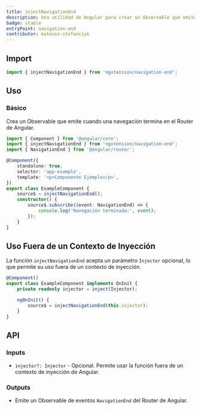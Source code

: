 ```yaml
---
title: injectNavigationEnd
description: Una utilidad de Angular para crear un Observable que emite eventos NavigationEnd del Angular Router.
badge: stable
entryPoint: navigation-end
contributor: mateusz-stefanczyk
---
```


## Import

```ts
import { injectNavigationEnd } from 'ngxtension/navigation-end';
```

## Uso

### Básico

Crea un Observable que emite cuando una navegación termina en el Router de Angular.

```ts
import { Component } from '@angular/core';
import { injectNavigationEnd } from 'ngxtension/navigation-end';
import { NavigationEnd } from '@angular/router';

@Component({
	standalone: true,
	selector: 'app-example',
	template: '<p>Componente Ejemplo</p>',
})
export class ExampleComponent {
	source$ = injectNavigationEnd();
	constructor() {
		source$.subscribe((event: NavigationEnd) => {
			console.log('Navegación terminada:', event);
		});
	}
}
```

## Uso Fuera de un Contexto de Inyección

La función `injectNavigationEnd` acepta un parámetro `Injector` opcional, lo que permite su uso fuera de un contexto de inyección.

```ts
@Component()
export class ExampleComponent implements OnInit {
	private readonly injector = inject(Injector);

	ngOnInit() {
		source$ = injectNavigationEnd(this.injector);
	}
}
```

## API

### Inputs

- `injector?: Injector` - Opcional. Permite usar la función fuera de un contexto de inyección de Angular.

### Outputs

- Emite un Observable de eventos `NavigationEnd` del Router de Angular.
